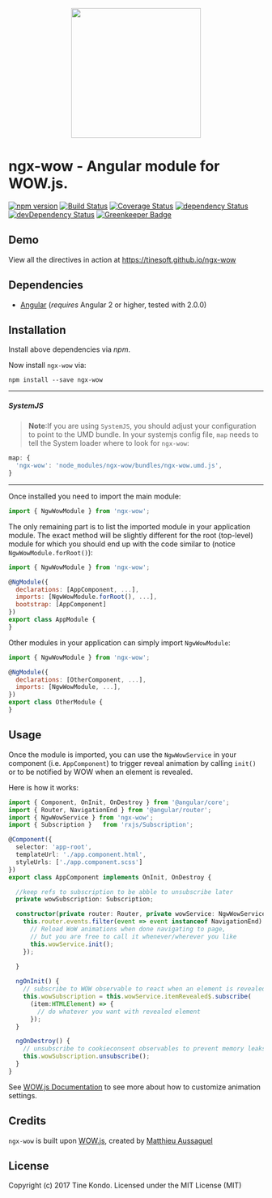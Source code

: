 <p align="center">
  <img height="256px" width="256px" style="text-align: center;" src="https://cdn.rawgit.com/tinesoft/ngx-wow/master/demo/src/assets/logo.svg">
</p>

# ngx-wow - Angular module for WOW.js.

[![npm version](https://badge.fury.io/js/ngx-wow.svg)](https://badge.fury.io/js/ngx-wow)
[![Build Status](https://travis-ci.org/tinesoft/ngx-wow.svg?branch=master)](https://travis-ci.org/tinesoft/ngx-wow)
[![Coverage Status](https://coveralls.io/repos/github/tinesoft/ngx-wow/badge.svg?branch=master)](https://coveralls.io/github/tinesoft/ngx-wow?branch=master)
[![dependency Status](https://david-dm.org/tinesoft/ngx-wow/status.svg)](https://david-dm.org/tinesoft/ngx-wow)
[![devDependency Status](https://david-dm.org/tinesoft/ngx-wow/dev-status.svg?branch=master)](https://david-dm.org/tinesoft/ngx-wow#info=devDependencies)
[![Greenkeeper Badge](https://badges.greenkeeper.io/tinesoft/ngx-wow.svg)](https://greenkeeper.io/)

## Demo

View all the directives in action at https://tinesoft.github.io/ngx-wow

## Dependencies
* [Angular](https://angular.io) (*requires* Angular 2 or higher, tested with 2.0.0)

## Installation
Install above dependencies via *npm*. 

Now install `ngx-wow` via:
```shell
npm install --save ngx-wow
```

---
##### SystemJS
>**Note**:If you are using `SystemJS`, you should adjust your configuration to point to the UMD bundle.
In your systemjs config file, `map` needs to tell the System loader where to look for `ngx-wow`:
```js
map: {
  'ngx-wow': 'node_modules/ngx-wow/bundles/ngx-wow.umd.js',
}
```
---

Once installed you need to import the main module:
```js
import { NgwWowModule } from 'ngx-wow';
```
The only remaining part is to list the imported module in your application module. The exact method will be slightly
different for the root (top-level) module for which you should end up with the code similar to (notice ` NgwWowModule.forRoot()`):
```js
import { NgwWowModule } from 'ngx-wow';

@NgModule({
  declarations: [AppComponent, ...],
  imports: [NgwWowModule.forRoot(), ...],  
  bootstrap: [AppComponent]
})
export class AppModule {
}
```

Other modules in your application can simply import ` NgwWowModule `:

```js
import { NgwWowModule } from 'ngx-wow';

@NgModule({
  declarations: [OtherComponent, ...],
  imports: [NgwWowModule, ...], 
})
export class OtherModule {
}
```

## Usage
Once the module is imported, you can use the `NgwWowService` in your component (i.e. `AppComponent`) to trigger reveal animation by calling `init()` or to be notified by WOW when an element is revealed.

Here is how it works:

```ts
import { Component, OnInit, OnDestroy } from '@angular/core';
import { Router, NavigationEnd } from '@angular/router';
import { NgwWowService } from 'ngx-wow';
import { Subscription }   from 'rxjs/Subscription';

@Component({
  selector: 'app-root',
  templateUrl: './app.component.html',
  styleUrls: ['./app.component.scss']
})
export class AppComponent implements OnInit, OnDestroy {

  //keep refs to subscription to be abble to unsubscribe later
  private wowSubscription: Subscription;

  constructor(private router: Router, private wowService: NgwWowService){
    this.router.events.filter(event => event instanceof NavigationEnd).subscribe(event => {
      // Reload WoW animations when done navigating to page,
      // but you are free to call it whenever/wherever you like
      this.wowService.init(); 
    });
  
  }

  ngOnInit() {
    // subscribe to WOW observable to react when an element is revealed
    this.wowSubscription = this.wowService.itemRevealed$.subscribe(
      (item:HTMLElement) => {
        // do whatever you want with revealed element
      });
  }

  ngOnDestroy() {
    // unsubscribe to cookieconsent observables to prevent memory leaks
    this.wowSubscription.unsubscribe();
  }
}

```

See [WOW.js Documentation](https://github.com/matthieua/WOW#advanced-usage) to see more about how to customize animation settings.

## Credits

`ngx-wow` is built upon [WOW.js](http://mynameismatthieu.com/WOW/), created by [Matthieu Aussaguel](http://mynameismatthieu.com/)

## License

Copyright (c) 2017 Tine Kondo. Licensed under the MIT License (MIT)


